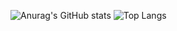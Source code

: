 ![Anurag's GitHub stats](https://github-readme-stats.vercel.app/api?username=gilanhaq&hide=stars,issues,&theme=transparent&border_color=ffffff00&title_color=2f80ed&show_icons=true)
![Top Langs](https://github-readme-stats.vercel.app/api/top-langs/?username=gilanhaq&layout=compact&theme=transparent&langs_count=2&border_color=ffffff00&title_color=2f80ed&count_weight=0.5)
